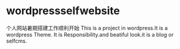# wordpressselfwebsite
个人网站暑期搭建工作顺利开始
This is a project in wordpress.It is a wordpress Theme.
It is Responsibility.and beatiful look.it is a blog or selfcms.
